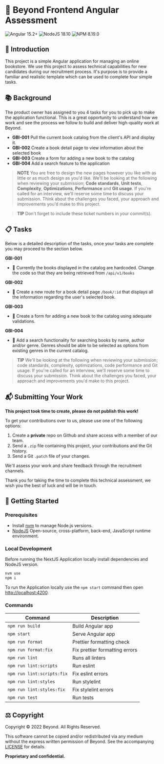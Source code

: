 # 🔮 Beyond Frontend Angular Assessment

![Angular 15.2+](https://img.shields.io/badge/Angular-15.2+-EC1C24?style=flat-square&logo=angular&logoColor=EC1C24)
![NodeJS 18.10](https://img.shields.io/badge/NodeJS-18.10+-green?style=flat-square)
![NPM 8.19.0](https://img.shields.io/badge/NPM-8.19.0+-red?style=flat-square)

## 📢 Introduction

This project is a simple Angular application for managing an online bookstore. We use
this project to assess technical capabilities for new candidates during our
recruitment process. It's purpose is to provide a familiar and realistic
template which can be used to complete four simple tasks.

## 📚 Background

The product owner has assigned to you 4 tasks for you to pick up to make the
application functional. This is a great opportunity to understand how we work
and see the process we follow to build and deliver high-quality work at Beyond.

- **GBI-001** Pull the current book catalog from the client's API and display it.
- **GBI-002** Create a book detail page to view information about the selected book
- **GBI-003** Create a form for adding a new book to the catalog
- **GBI-004** Add a search feature to the application

> **NOTE** You are free to design the new pages however you like with as little or
> as much design as you'd like. We'll be looking at the following when reviewing
> your submission; **Code standards**, **Unit tests**, **Complexity**, **Optimizations**,
> **Performance** and **Git usage**. If you're called for an interview, we'll reserve
> some time to discuss your submission. Think about the challenges you faced,
> your approach and improvements you'd make to this project.

> **TIP** Don't forget to include these ticket numbers in your commit(s).

## 📋 Tasks

Below is a detailed description of the tasks, once your tasks are complete you
may proceed to the section below.

**GBI-001**

- 🔲 Currently the books displayed in the catalog are hardcoded. Change the code
  so that they are being retrieved from `/api/v1/books`

**GBI-002**

- 🔲 Create a new route for a book detail page `/book/:id` that displays all the
  information regarding the user's selected book.

**GBI-003**

- 🔲 Create a form for adding a new book to the catalog using adequate
  validations.

**GBI-004**

- 🔲 Add a search functionality for searching books by name, author and/or genre.
  Genres should be able to be selected as options from existing genres in the
  current catalog.

> **TIP** We'll be looking at the following when reviewing your submission;
> code standards, complexity, optimizations, code performance and Git usage. If
> you're called for an interview, we'll reserve some time to discuss your
> submission. Think about the challenges you faced, your approach and
> improvements you'd make to this project.

## 📬 Submitting Your Work

**This project took time to create, please do not publish this work!**

To get your contributions over to us, please use one of the following options:

1. Create a **private** repo on Github and share access with a member of our
   team.
2. Send a `.zip` file containing this project, your contributions and the Git
   history.
3. Send a Git `.patch` file of your changes.

We'll assess your work and share feedback through the recruitment channels.

Thank you for taking the time to complete this technical assessment, we wish
you the best of luck and will be in touch.

## 🧭 Getting Started

### Prerequisites

- Install [nvm][nvm] to manage Node.js versions.
- [NodeJS] Open-source, cross-platform, back-end, JavaScript runtime environment.

[nvm]: https://github.com/nvm-sh/nvm
[nodejs]: https://nodejs.org/en/about/

### Local Development

Before running the NextJS Application locally install dependencies and NodeJS version.

```bash
nvm use
npm i
```

To run the Application locally use the `npm start` command then open [http://localhost:4200](http://localhost:4200).

### Commands

| Command                     | Description                                |
| --------------------------- | ------------------------------------------ |
| `npm run build`             | Build Angular app                          |
| `npm start`                 | Serve Angular app                          |
| `npm run format`            | Prettier formatting check                  |
| `npm run format:fix`        | Fix prettier formatting errors             |
| `npm run lint`              | Runs all linters                           |
| `npm run lint:scripts`      | Run eslint                                 |
| `npm run lint:scripts:fix`  | Fix eslint errors                          |
| `npm run lint:styles`       | Run stylelint                              |
| `npm run lint:styles:fix`   | Fix stylelint errors                       |
| `npm run test`              | Run tests                                  |

## ⚖️ Copyright

Copyright © 2022 Beyond. All Rights Reserved.

This software cannot be copied and/or redistributed via any medium without the
express written permission of Beyond. See the accompanying [LICENSE] for
details.

**Proprietary and confidential.**

[license]: LICENSE
